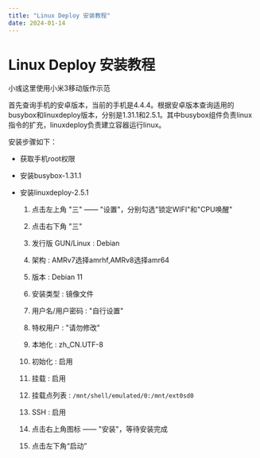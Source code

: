 ```yaml
---
title: "Linux Deploy 安装教程"
date: 2024-01-14
---
```

# Linux Deploy 安装教程

小彧这里使用小米3移动版作示范

首先查询手机的安卓版本，当前的手机是4.4.4。根据安卓版本查询适用的busybox和linuxdeploy版本，分别是1.31.1和2.5.1。其中busybox组件负责linux指令的扩充，linuxdeploy负责建立容器运行linux。

安装步骤如下：

- 获取手机root权限
  
- 安装busybox-1.31.1
  
- 安装linuxdeploy-2.5.1
  
  1. 点击左上角 "三" —— "设置"，分别勾选"锁定WIFI"和"CPU唤醒"
    
  2. 点击右下角 "三"
    
    1. 发行版 GUN/Linux : Debian
      
    2. 架构 : AMRv7选择amrhf,AMRv8选择amr64
      
    3. 版本 : Debian 11
      
    4. 安装类型 : 镜像文件
      
    5. 用户名/用户密码 : "自行设置"
      
    6. 特权用户 : "请勿修改"
      
    7. 本地化 : zh_CN.UTF-8
      
    8. 初始化 : 启用
      
    9. 挂载 : 启用
      
    10. 挂载点列表 : `/mnt/shell/emulated/0:/mnt/ext0sd0`
      
    11. SSH : 启用
      
  3. 点击右上角图标 —— "安装"，等待安装完成
    
  4. 点击左下角“启动”
